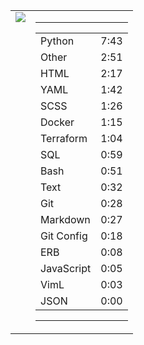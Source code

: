 
<table><tr>
<td valign="top">
  <img src="https://wakatime.com/share/@Aperture/0cd21d5d-ac4f-458d-9c71-d06f479c1297.png" />
</td>

<td valign="top">
  <hr>
  <table>
    <tr><td>Python</td><td>7:43</td></tr><tr><td>Other</td><td>2:51</td></tr><tr><td>HTML</td><td>2:17</td></tr><tr><td>YAML</td><td>1:42</td></tr><tr><td>SCSS</td><td>1:26</td></tr><tr><td>Docker</td><td>1:15</td></tr><tr><td>Terraform</td><td>1:04</td></tr><tr><td>SQL</td><td>0:59</td></tr><tr><td>Bash</td><td>0:51</td></tr><tr><td>Text</td><td>0:32</td></tr><tr><td>Git</td><td>0:28</td></tr><tr><td>Markdown</td><td>0:27</td></tr><tr><td>Git Config</td><td>0:18</td></tr><tr><td>ERB</td><td>0:08</td></tr><tr><td>JavaScript</td><td>0:05</td></tr><tr><td>VimL</td><td>0:03</td></tr><tr><td>JSON</td><td>0:00</td></tr>
  </table>
  <hr>
</td>
</tr></table>

